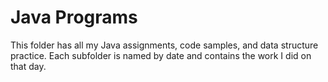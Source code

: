 # Java Programs

This folder has all my Java assignments, code samples, and data structure practice. Each subfolder is named by date and contains the work I did on that day.
